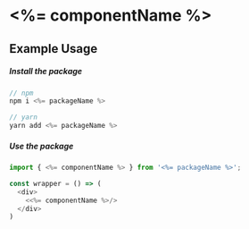 # <%= componentName %>


## Example Usage

##### Install the package

```js
// npm
npm i <%= packageName %>

// yarn
yarn add <%= packageName %>
```

##### Use the package

```js
import { <%= componentName %> } from '<%= packageName %>';

const wrapper = () => (
  <div>
    <<%= componentName %>/>
  </div>
)
```
